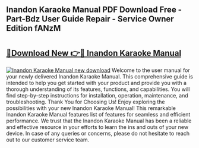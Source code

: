 ## Inandon Karaoke Manual PDF Download Free - Part-Bdz User Guide Repair - Service Owner Edition fANzM

# <h2><a href="http://bc10714.oget.top/?id=Inandon+Karaoke+Manual">🔗Download New 👉🔴 Inandon Karaoke Manual</a></h2>

[![Inandon Karaoke Manual new download](https://i.imgur.com/5g1atiW.png)](http://bc10714.oget.top/?id=Inandon+Karaoke+Manual)
Welcome to the user manual for your newly delivered Inandon Karaoke Manual. This comprehensive guide is intended to help you get started with your product and provide you with a thorough understanding of its features, functions, and capabilities. You will find step-by-step instructions for installation, operation, maintenance, and troubleshooting. Thank You for Choosing Us! Enjoy exploring the possibilities with your new Inandon Karaoke Manual! This remarkable Inandon Karaoke Manual features list of features for seamless and efficient performance. We trust that the Inandon Karaoke Manual has been a reliable and effective resource in your efforts to learn the ins and outs of your new device. In case of any queries or concerns, please do not hesitate to reach out to our customer service team.
